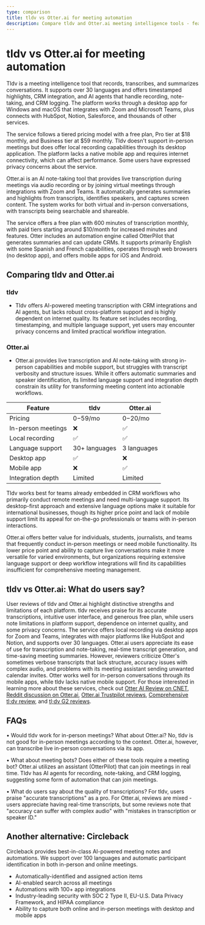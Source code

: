 ```yaml
---
type: comparison
title: tldv vs Otter.ai for meeting automation
description: Compare tldv and Otter.ai meeting intelligence tools - features, pricing, language support, and user experiences to find the best solution for recording, transcribing, and summarizing your meetings.
---
```


# tldv vs Otter.ai for meeting automation

Tldv is a meeting intelligence tool that records, transcribes, and summarizes conversations. It supports over 30 languages and offers timestamped highlights, CRM integration, and AI agents that handle recording, note-taking, and CRM logging. The platform works through a desktop app for Windows and macOS that integrates with Zoom and Microsoft Teams, plus connects with HubSpot, Notion, Salesforce, and thousands of other services.

The service follows a tiered pricing model with a free plan, Pro tier at $18 monthly, and Business tier at $59 monthly. Tldv doesn't support in-person meetings but does offer local recording capabilities through its desktop application. The platform lacks a native mobile app and requires internet connectivity, which can affect performance. Some users have expressed privacy concerns about the service.

Otter.ai is an AI note-taking tool that provides live transcription during meetings via audio recording or by joining virtual meetings through integrations with Zoom and Teams. It automatically generates summaries and highlights from transcripts, identifies speakers, and captures screen content. The system works for both virtual and in-person conversations, with transcripts being searchable and shareable.

The service offers a free plan with 600 minutes of transcription monthly, with paid tiers starting around $10/month for increased minutes and features. Otter includes an automation engine called OtterPilot that generates summaries and can update CRMs. It supports primarily English with some Spanish and French capabilities, operates through web browsers (no desktop app), and offers mobile apps for iOS and Android.

## Comparing tldv and Otter.ai

### tldv

* Tldv offers AI-powered meeting transcription with CRM integrations and AI agents, but lacks robust cross-platform support and is highly dependent on internet quality. Its feature set includes recording, timestamping, and multiple language support, yet users may encounter privacy concerns and limited practical workflow integration.

### Otter.ai

* Otter.ai provides live transcription and AI note-taking with strong in-person capabilities and mobile support, but struggles with transcript verbosity and structure issues. While it offers automatic summaries and speaker identification, its limited language support and integration depth constrain its utility for transforming meeting content into actionable workflows.

| Feature | tldv | Otter.ai |
|---------|------|----------|
| Pricing | $0-$59/mo | $0-$20/mo |
| In-person meetings | ❌ | ✅ |
| Local recording | ✅ | ✅ |
| Language support | 30+ languages | 3 languages |
| Desktop app | ✅ | ❌ |
| Mobile app | ❌ | ✅ |
| Integration depth | Limited | Limited |

Tldv works best for teams already embedded in CRM workflows who primarily conduct remote meetings and need multi-language support. Its desktop-first approach and extensive language options make it suitable for international businesses, though its higher price point and lack of mobile support limit its appeal for on-the-go professionals or teams with in-person interactions.

Otter.ai offers better value for individuals, students, journalists, and teams that frequently conduct in-person meetings or need mobile functionality. Its lower price point and ability to capture live conversations make it more versatile for varied environments, but organizations requiring extensive language support or deep workflow integrations will find its capabilities insufficient for comprehensive meeting management.

## tldv vs Otter.ai: What do users say?

User reviews of tldv and Otter.ai highlight distinctive strengths and limitations of each platform. tldv receives praise for its accurate transcriptions, intuitive user interface, and generous free plan, while users note limitations in platform support, dependence on internet quality, and some privacy concerns. The service offers local recording via desktop apps for Zoom and Teams, integrates with major platforms like HubSpot and Notion, and supports over 30 languages. Otter.ai users appreciate its ease of use for transcription and note-taking, real-time transcript generation, and time-saving meeting summaries. However, reviewers criticize Otter's sometimes verbose transcripts that lack structure, accuracy issues with complex audio, and problems with its meeting assistant sending unwanted calendar invites. Otter works well for in-person conversations through its mobile apps, while tldv lacks native mobile support. For those interested in learning more about these services, check out [Otter AI Review on CNET](https://www.cnet.com/tech/services-and-software/otter-ai-review/), [Reddit discussion on Otter.ai](https://www.reddit.com/r/ProductManagement/comments/1866ags/is_otterai_worth_it_for_meeting_minutes/), [Otter.ai Trustpilot reviews](https://www.trustpilot.com/review/otter.ai), [Comprehensive tl;dv review](https://thebusinessdive.com/tldv-review), and [tl;dv G2 reviews](https://www.g2.com/products/tl-dv/reviews).

## FAQs 
• Would tldv work for in-person meetings? What about Otter.ai?
No, tldv is not good for in-person meetings according to the context. Otter.ai, however, can transcribe live in-person conversations via its app.

• What about meeting bots? Does either of these tools require a meeting bot?
Otter.ai utilizes an assistant (OtterPilot) that can join meetings in real time. Tldv has AI agents for recording, note-taking, and CRM logging, suggesting some form of automation that can join meetings.

• What do users say about the quality of transcriptions?
For tldv, users praise "accurate transcriptions" as a pro. For Otter.ai, reviews are mixed - users appreciate having real-time transcripts, but some reviews note that "accuracy can suffer with complex audio" with "mistakes in transcription or speaker ID."

## Another alternative: Circleback
Circleback provides best-in-class AI-powered meeting notes and automations. We support over 100 languages and automatic participant identification in both in-person and online meetings.
* Automatically-identified and assigned action items
* AI-enabled search across all meetings
* Automations with 100+ app integrations
* Industry-leading security with SOC 2 Type II, EU-U.S. Data Privacy Framework, and HIPAA compliance
* Ability to capture both online and in-person meetings with desktop and mobile apps